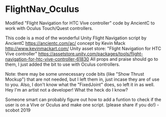 # FlightNav_Oculus
Modified "Flight Navigation for HTC Vive controller" code by AncientC to work with Oculus Touch/Quest controllers.

This code is a mod of the wonderful Unity Flight Navigation script by
AncientC https://ancientc.com/ac/ concept by Kevin Mack http://www.kevinmackart.com/
Unity asset store: "Flight Navigation for HTC Vive controller" 
https://assetstore.unity.com/packages/tools/flight-navigation-for-htc-vive-controller-61830
All props and praise should go to them, I just added the bit to use with Oculus controllers.

Note: there may be some unnecessary code bits (like "Show Thrust Mockup") that are not needed,
but I left them in, just incase they are of use to you. Also, I don't know what the "FixedJoint"
does, so left it in as well. Hey I'm an artist not a developer! What the heck do I know?

Someone smart can probably figure out how to add a funtion to check if the user is on a Vive or 
Oculus and make one script. (please share if you do!)
-scobot 2019
